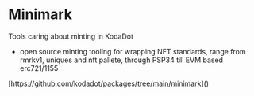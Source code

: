 # Minimark

Tools caring about minting in KodaDot

 - open source minting tooling for wrapping NFT standards, range from rmrkv1, uniques and nft pallete, through PSP34 till EVM based erc721/1155

[https://github.com/kodadot/packages/tree/main/minimark]()